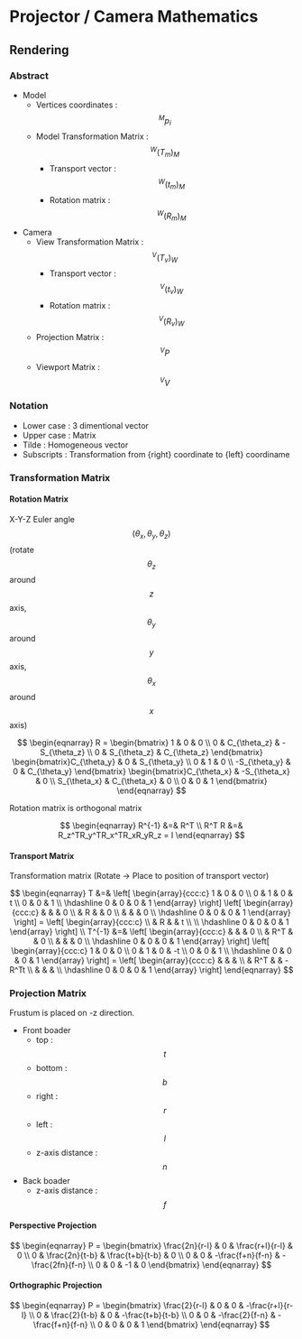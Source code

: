 # Projector / Camera Mathematics

## Rendering

### Abstract

* Model
  * Vertices coordinates : $${}^M p_i$$
  * Model Transformation Matrix : $${}^W(T_m)_M$$
    * Transport vector : $${}^W(t_m)_M$$
    * Rotation matrix : $${}^W(R_m)_M$$
* Camera
  * View Transformation Matrix : $${}^V(T_v)_W$$
    * Transport vector : $${}^V(t_v)_W$$
    * Rotation matrix : $${}^V(R_v)_W$$
  * Projection Matrix : $${}^VP$$
  * Viewport Matrix : $${}^VV$$

### Notation

* Lower case : 3 dimentional vector
* Upper case : Matrix
* Tilde : Homogeneous vector
* Subscripts : Transformation from {right} coordinate to {left} coordiname

### Transformation Matrix

#### Rotation Matrix

X-Y-Z Euler angle $$(\theta_x,\theta_y,\theta_z)$$ (rotate $$\theta_z$$ around $$z$$ axis, $$\theta_y$$ around $$y$$ axis, $$\theta_x$$ around $$x$$ axis)

$$
\begin{eqnarray}
R = \begin{bmatrix} 1 & 0 & 0 \\ 0 & C_{\theta_z} & -S_{\theta_z} \\ 0 & S_{\theta_z} & C_{\theta_z} \end{bmatrix}
\begin{bmatrix}C_{\theta_y} & 0 & S_{\theta_y} \\ 0 & 1 & 0 \\  -S_{\theta_y} & 0 & C_{\theta_y} \end{bmatrix}
\begin{bmatrix}C_{\theta_x} & -S_{\theta_x} & 0 \\ S_{\theta_x} & C_{\theta_x} & 0 \\ 0 & 0 & 1 \end{bmatrix}
\end{eqnarray}
$$

Rotation matrix is orthogonal matrix

$$
\begin{eqnarray}
R^{-1} &=& R^T \\
R^T R &=& R_z^TR_y^TR_x^TR_xR_yR_z = I
\end{eqnarray}
$$

#### Transport Matrix

Transformation matrix (Rotate -> Place to position of transport vector)

$$
\begin{eqnarray}
T &=&
\left[ \begin{array}{ccc:c}
1 & 0 & 0 \\ 0 & 1 & 0 & t \\ 0 & 0 & 1 \\ \hdashline 0 & 0 & 0 & 1
\end{array} \right]
\left[ \begin{array}{ccc:c}
& & & 0 \\ & R & & 0 \\ & & & 0 \\ \hdashline 0 & 0 & 0 & 1
\end{array} \right]
= \left[ \begin{array}{ccc:c}
\\ & R & & t \\ \\ \hdashline 0 & 0 & 0 & 1
\end{array} \right] \\
T^{-1} &=&
\left[ \begin{array}{ccc:c}
& & & 0 \\ & R^T & & 0 \\ & & & 0 \\ \hdashline 0 & 0 & 0 & 1
\end{array} \right]
\left[ \begin{array}{ccc:c}
1 & 0 & 0 \\ 0 & 1 & 0 & -t \\ 0 & 0 & 1 \\ \hdashline 0 & 0 & 0 & 1
\end{array} \right]
= \left[ \begin{array}{ccc:c}
& & & \\ & R^T & & -R^Tt \\ & & & \\ \hdashline 0 & 0 & 0 & 1
\end{array} \right]
\end{eqnarray}
$$

### Projection Matrix

Frustum is placed on -z direction.

* Front boader
  * top : $$t$$
  * bottom : $$b$$
  * right : $$r$$
  * left : $$l$$
  * z-axis distance : $$n$$
* Back boader
  * z-axis distance : $$f$$
  
#### Perspective Projection

$$
\begin{eqnarray}
P = \begin{bmatrix}
\frac{2n}{r-l} & 0 & \frac{r+l}{r-l} & 0 \\
0 & \frac{2n}{t-b} & \frac{t+b}{t-b} & 0 \\
0 & 0 & -\frac{f+n}{f-n} & -\frac{2fn}{f-n} \\
0 & 0 & -1 & 0
\end{bmatrix}
\end{eqnarray}
$$

#### Orthographic Projection

$$
\begin{eqnarray}
P = \begin{bmatrix}
\frac{2}{r-l} & 0 & 0 & -\frac{r+l}{r-l} \\
0 & \frac{2}{t-b} & 0 & -\frac{t+b}{t-b} \\
0 & 0 & -\frac{2}{f-n} & -\frac{f+n}{f-n} \\
0 & 0 & 0 & 1
\end{bmatrix}
\end{eqnarray}
$$

